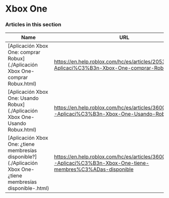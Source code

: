 # Xbox One  
### Articles in this section
Name|URL
-|-
[Aplicación Xbox One: comprar Robux](./Aplicación Xbox One- comprar Robux.html) |https://en.help.roblox.com/hc/es/articles/205355400-Aplicaci%C3%B3n-Xbox-One-comprar-Robux
[Aplicación Xbox One: Usando Robux](./Aplicación Xbox One- Usando Robux.html) |https://en.help.roblox.com/hc/es/articles/360023138771-Aplicaci%C3%B3n-Xbox-One-Usando-Robux
[Aplicación Xbox One: ¿tiene membresías disponible?](./Aplicación Xbox One- ¿tiene membresías disponible-.html) |https://en.help.roblox.com/hc/es/articles/360000334663-Aplicaci%C3%B3n-Xbox-One-tiene-membres%C3%ADas-disponible